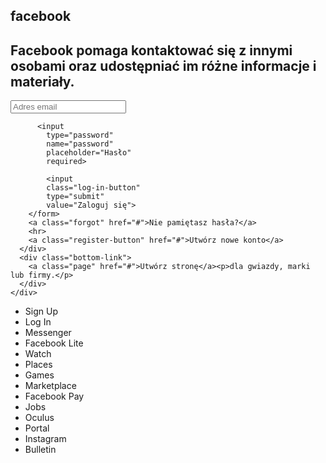 <!DOCTYPE html>
<html>
<head>
  <meta charset="utf-8">
  <meta name="viewport" content="width=device-width, initial-scale=1">
  <link rel="stylesheet" type="text/css" href="style.css">
  <title>Facebook</title>
  <link
rel="Shortcut Icon"
type="image/png"
href="favicon.png"
>
</head>
<body>
  <section class="main-wrapper">
    <div class="branding">
      <h1 class="logo">facebook</h1>
      <h2 class="slogan">Facebook pomaga kontaktować się z innymi osobami oraz udostępniać im różne informacje i materiały.</h2>
    </div>
    <div>
      <div class="panel">
        <form method="post" action="login.php">
          <input
            type="text"
            name="email" 
            placeholder="Adres email"
            required>
            
          <input
            type="password"
            name="password"
            placeholder="Hasło"
            required>
          
            <input
            class="log-in-button"
            type="submit"
            value="Zaloguj się">
        </form>
        <a class="forgot" href="#">Nie pamiętasz hasła?</a>
        <hr>
        <a class="register-button" href="#">Utwórz nowe konto</a>
      </div>
      <div class="bottom-link">
        <a class="page" href="#">Utwórz stronę</a><p>dla gwiazdy, marki lub firmy.</p>
      </div>
    </div>  
  </section>
  <footer>
    <ul>
      <li><a class="footer-link">Sign Up</a></li>
      <li><a class="footer-link">Log In</a></li>
      <li><a class="footer-link">Messenger</a></li>
      <li><a class="footer-link">Facebook Lite</a></li>
      <li><a class="footer-link">Watch</a></li>
      <li><a class="footer-link">Places</a></li>
      <li><a class="footer-link">Games</a></li>
      <li><a class="footer-link">Marketplace</a></li>
      <li><a class="footer-link">Facebook Pay</a></li>
      <li><a class="footer-link">Jobs</a></li>
      <li><a class="footer-link">Oculus</a></li>
      <li><a class="footer-link">Portal</a></li>
      <li><a class="footer-link">Instagram</a></li>
      <li><a class="footer-link">Bulletin</a></li>
    </ul>
  </footer>
</body>
</html>
